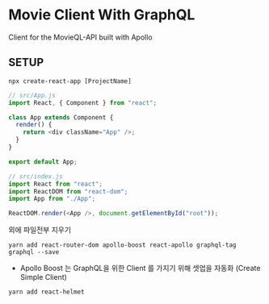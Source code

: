 # Movie Client With GraphQL

Client for the MovieQL-API built with Apollo



## SETUP

`npx create-react-app [ProjectName]`

```javascript
// src/App.js
import React, { Component } from "react";

class App extends Component {
  render() {
    return <div className="App" />;
  }
}

export default App;
```

```javascript
// src/index.js
import React from "react";
import ReactDOM from "react-dom";
import App from "./App";

ReactDOM.render(<App />, document.getElementById("root"));
```

외에 파일전부 지우기

`yarn add react-router-dom apollo-boost react-apollo graphql-tag graphql --save`

- Apollo Boost 는 GraphQL을 위한 Client 를 가지기 위해 셋업을 자동화 (Create Simple Client)

`yarn add react-helmet`

















